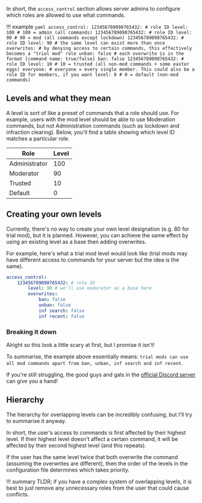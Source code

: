 In short, the `access_control` section allows server admins to configure which roles are allowed to use what commands.

!!! example
	```yaml
	access_control:
		123456789098765432: # role ID
			level: 100 # 100 = admin (all commands)
		123456789098765432: # role ID
			level: 90 # 90 = mod (all commands except lockdown)
		123456789098765432: # role ID
			level: 90 # the same level can exist more than once
			overwrites: # by denying access to certain commands, this effectively becomes a "trial mod" role
				unban: false # each overwrite is in the format [command name: true/false]
				ban: false
		123456789098765432: # role ID
			level: 10 # 10 = trusted (all non-mod commands + some easter eggs)
		everyone: # everyone = every single member. This could also be a role ID for members, if you want
			level: 0 # 0 = default (non-mod commands)
	```

## Levels and what they mean

A level is sort of like a preset of commands that a role should use. For example, users with the mod level should be able to use Moderation commands, but not Administration commands (such as lockdown and infraction clearing). Below, you'll find a table showing which level ID matches a particular role.

| Role          | Level        |
| ------------- | ------------ | 
| Administrator | 100          |
| Moderator     | 90           | 
| Trusted       | 10           | 
| Default       | 0            |

## Creating your own levels

Currently, there's no way to create your own level designation (e.g. 80 for trial mod), but it is planned. However, you can achieve the same effect by using an existing level as a base then adding overwrites. 

For example, here's what a trial mod level would look like (trial mods may have different access to commands for your server but the idea is the same).

```yaml
access_control:
	123456789098765432: # role ID
		level: 90 # we'll use moderator as a base here
		overwrites:
			ban: false
			unban: false
			inf search: false
			inf recent: false
```

### Breaking it down 

Alright so this look a little scary at first, but I promise it isn't!

To summarise, the example above essentially means: `trial mods can use all mod commands apart from ban, unban, inf search and inf recent`. 

If you're still struggling, the good guys and gals in the [official Discord server](https://discord.gg/EBFhZYY) can give you a hand!

## Hierarchy

The hierarchy for overlapping levels can be incredibly confusing, but I'll try to summarise it anyway.

In short, the user's access to commands is first affected by their highest level. If their highest level doesn't affect a certain command, it will be affected by their second highest level (and this repeats).

If the user has the same level twice that both overwrite the command (assuming the overwrites are different), then the order of the levels in the configuration file determines which takes priority.

!!! summary
	TLDR; if you have a complex system of overlapping levels, it is best to just remove any unnecessary roles from the user that could cause conflicts.